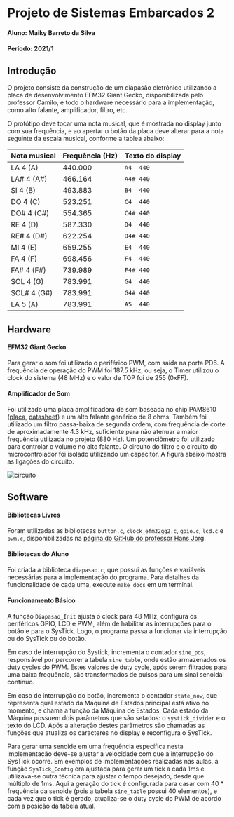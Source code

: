 # Projeto de Sistemas Embarcados 2
#### Aluno: Maiky Barreto da Silva
#### Período: 2021/1

## Introdução

O projeto consiste da construção de um diapasão eletrônico utilizando a placa de desenvolvimento EFM32 Giant Gecko, disponibilizada pelo professor Camilo, e todo o hardware necessário para a implementação, como alto falante, amplificador, filtro, etc. 

O protótipo deve tocar uma nota musical, que é mostrada no display junto com sua frequência, e ao apertar o botão da placa deve alterar para a nota seguinte da escala musical, conforme a tablea abaixo:

| Nota musical  | Frequência (Hz)| Texto do display  |
| ------------- | -------------- | ----------------- |
| LA 4 (A)      | 440.000        | `A4  440`         |
| LA# 4 (A#)    | 466.164        | `A4# 440`         |
| SI 4 (B)      | 493.883        | `B4  440`         |
| DO 4 (C)      | 523.251        | `C4  440`         |
| DO# 4 (C#)    | 554.365        | `C4# 440`         |
| RE 4 (D)      | 587.330        | `D4  440`         |
| RE# 4 (D#)    | 622.254        | `D4# 440`         |
| MI 4 (E)      | 659.255        | `E4  440`         |
| FA 4 (F)      | 698.456        | `F4  440`         |
| FA# 4 (F#)    | 739.989        | `F4# 440`         |
| SOL 4 (G)     | 783.991        | `G4  440`         |
| SOL# 4 (G#)   | 783.991        | `G4# 440`         |
| LA 5 (A)      | 783.991        | `A5  440`         |

## Hardware

#### EFM32 Giant Gecko

Para gerar o som foi utilizado o periférico PWM, com saída na porta PD6. A frequência de operação do PWM foi 187.5 kHz, ou seja, o Timer utilizou o clock do sistema (48 MHz) e o valor de TOP foi de 255 (0xFF). 

#### Amplificador de Som

Foi utilizado uma placa amplificadora de som baseada no chip PAM8610 ([placa](https://www.tecnotronics.com.br/pam8610-placa-mini-amplificador.html), [datasheet](https://pdf1.alldatasheet.com/datasheet-pdf/view/246508/PAM/PAM8610/+Q_552-VMvLaRDPwCtt+/datasheet.pdf)) e um alto falante genérico de 8 ohms. Também foi utilizado um filtro passa-baixa de segunda ordem, com frequência de corte de aproximadamente 4.3 kHz, suficiente para não atenuar a maior frequência utilizada no projeto (880 Hz). Um potenciômetro foi utilizado para controlar o volume no alto falante. O circuito do filtro e o circuito do microcontrolador foi isolado utilizando um capacitor. A figura abaixo mostra as ligações do circuito.

![circuito](Documentação/circuito.png)

## Software

#### Bibliotecas Livres

Foram utilizadas as bibliotecas `button.c`, `clock_efm32gg2.c`, `gpio.c`, `lcd.c` e `pwm.c`, disponibilizadas na [página do GitHub do professor Hans Jorg](https://github.com/hans-jorg/efm32gg-stk3700-gcc-cmsis). 

#### Bibliotecas do Aluno

Foi criada a biblioteca `diapasao.c`, que possui as funções e variáveis necessárias para a implementação do programa. Para detalhes da funcionalidade de cada uma, execute `make docs` em um terminal.

#### Funcionamento Básico

A função `Diapasao_Init` ajusta o clock para 48 MHz, configura os periféricos GPIO, LCD e PWM, além de habilitar as interrupções para o botão e para o SysTick. Logo, o programa passa a funcionar via interrupção ou do SysTick ou do botão.

Em caso de interrupção do Systick, incrementa o contador `sine_pos`, responsável por percorrer a tabela `sine_table`, onde estão armazenados os duty cycles do PWM. Estes valores de duty cycle, após serem filtrados para uma baixa frequência, são transformados de pulsos para um sinal senoidal contínuo. 

Em caso de interrupção do botão, incrementa o contador `state_now`, que representa qual estado da Máquina de Estados principal está ativo no momento, e chama a função da Máquina de Estados. Cada estado da Máquina possuem dois parâmetros que são setados: o `systick_divider` e o texto do LCD. Após a alteração destes parâmetros são chamadas as funções que atualiza os caracteres no display e reconfigura o SysTick.

Para gerar uma senoide em uma frequência específica nesta implementação deve-se ajustar a velocidade com que a interrupção do SysTick ocorre. Em exemplos de implementações realizadas nas aulas, a função `SysTick_Config` era ajustada para gerar um tick a cada 1ms e utilizava-se outra técnica para ajustar o tempo desejado, desde que múltiplo de 1ms. Aqui a geração do tick é configurada para casar com 40 * frequência da senoide (pois a tabela `sine_table` possui 40 elementos), e cada vez que o tick é gerado, atualiza-se o duty cycle do PWM de acordo com a posição da tabela atual. 